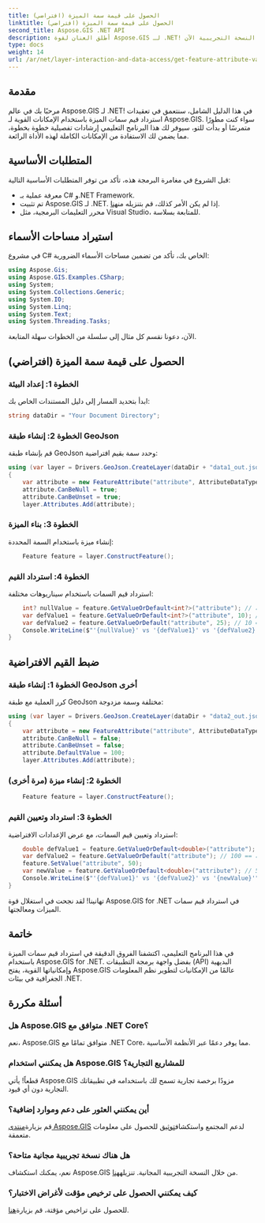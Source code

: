 ```yaml
---
title: الحصول على قيمة سمة الميزة (افتراضي)
linktitle: الحصول على قيمة سمة الميزة (افتراضي)
second_title: Aspose.GIS .NET API
description: أطلق العنان لقوة Aspose.GIS لـ .NET! يمكنك استرداد قيم سمات الميزات ومعالجتها بسهولة باستخدام هذا الدليل التفصيلي خطوة بخطوة. قم بتنزيل النسخة التجريبية الآن!
type: docs
weight: 14
url: /ar/net/layer-interaction-and-data-access/get-feature-attribute-value-default/
---
```

## مقدمة
مرحبًا بك في عالم Aspose.GIS لـ .NET! في هذا الدليل الشامل، سنتعمق في تعقيدات استرداد قيم سمات الميزة باستخدام الإمكانات القوية لـ Aspose.GIS. سواء كنت مطورًا متمرسًا أو بدأت للتو، سيوفر لك هذا البرنامج التعليمي إرشادات تفصيلية خطوة بخطوة، مما يضمن لك الاستفادة من الإمكانات الكاملة لهذه الأداة الرائعة.
## المتطلبات الأساسية
قبل الشروع في مغامرة البرمجة هذه، تأكد من توفر المتطلبات الأساسية التالية:
- معرفة عملية بـ C# و.NET Framework.
-  تم تثبيت Aspose.GIS لـ .NET. إذا لم يكن الأمر كذلك، قم بتنزيله من[هنا](https://releases.aspose.com/gis/net/).
- محرر التعليمات البرمجية، مثل Visual Studio، للمتابعة بسلاسة.
## استيراد مساحات الأسماء
في مشروع C# الخاص بك، تأكد من تضمين مساحات الأسماء الضرورية:
```csharp
using Aspose.Gis;
using Aspose.GIS.Examples.CSharp;
using System;
using System.Collections.Generic;
using System.IO;
using System.Linq;
using System.Text;
using System.Threading.Tasks;
```
الآن، دعونا نقسم كل مثال إلى سلسلة من الخطوات سهلة المتابعة.
## الحصول على قيمة سمة الميزة (افتراضي)
### الخطوة 1: إعداد البيئة
ابدأ بتحديد المسار إلى دليل المستندات الخاص بك:
```csharp
string dataDir = "Your Document Directory";
```
### الخطوة 2: إنشاء طبقة GeoJson
قم بإنشاء طبقة GeoJson وحدد سمة بقيم افتراضية:
```csharp
using (var layer = Drivers.GeoJson.CreateLayer(dataDir + "data1_out.json"))
{
    var attribute = new FeatureAttribute("attribute", AttributeDataType.Integer);
    attribute.CanBeNull = true;
    attribute.CanBeUnset = true;
    layer.Attributes.Add(attribute);
```
### الخطوة 3: بناء الميزة
إنشاء ميزة باستخدام السمة المحددة:
```csharp
    Feature feature = layer.ConstructFeature();
```
### الخطوة 4: استرداد القيم
استرداد قيم السمات باستخدام سيناريوهات مختلفة:
```csharp
    int? nullValue = feature.GetValueOrDefault<int?>("attribute"); // القيمة == فارغة
    var defValue1 = feature.GetValueOrDefault<int?>("attribute", 10); // القيمة == 10
    var defValue2 = feature.GetValueOrDefault("attribute", 25); // القيمة == 10
    Console.WriteLine($"'{nullValue}' vs '{defValue1}' vs '{defValue2}'");
}
```
## ضبط القيم الافتراضية
### الخطوة 1: إنشاء طبقة GeoJson أخرى
كرر العملية مع طبقة GeoJson مختلفة وسمة مزدوجة:
```csharp
using (var layer = Drivers.GeoJson.CreateLayer(dataDir + "data2_out.json"))
{
    var attribute = new FeatureAttribute("attribute", AttributeDataType.Double);
    attribute.CanBeNull = false;
    attribute.CanBeUnset = false;
    attribute.DefaultValue = 100;
    layer.Attributes.Add(attribute);
```
### الخطوة 2: إنشاء ميزة (مرة أخرى)
```csharp
    Feature feature = layer.ConstructFeature();
```
### الخطوة 3: استرداد وتعيين القيم
استرداد وتعيين قيم السمات، مع عرض الإعدادات الافتراضية:
```csharp
    double defValue1 = feature.GetValueOrDefault<double>("attribute"); // القيمة == 100
    var defValue2 = feature.GetValueOrDefault("attribute"); // القيمة == 100
    feature.SetValue("attribute", 50);
    var newValue = feature.GetValueOrDefault<double>("attribute"); // القيمة == 50
    Console.WriteLine($"'{defValue1}' vs '{defValue2}' vs '{newValue}'");
}
```
تهانينا! لقد نجحت في استغلال قوة Aspose.GIS for .NET في استرداد قيم سمات الميزات ومعالجتها.
## خاتمة
في هذا البرنامج التعليمي، اكتشفنا الفروق الدقيقة في استرداد قيم سمات الميزة باستخدام Aspose.GIS for .NET. بفضل واجهة برمجة التطبيقات (API) البديهية وإمكانياتها القوية، يفتح Aspose.GIS عالمًا من الإمكانيات لتطوير نظم المعلومات الجغرافية في بيئات .NET.
## أسئلة مكررة
### هل Aspose.GIS متوافق مع .NET Core؟
نعم، Aspose.GIS متوافق تمامًا مع .NET Core، مما يوفر دعمًا عبر الأنظمة الأساسية.
### هل يمكنني استخدام Aspose.GIS للمشاريع التجارية؟
قطعاً! يأتي Aspose.GIS مزودًا برخصة تجارية تسمح لك باستخدامه في تطبيقاتك التجارية دون أي قيود.
### أين يمكنني العثور على دعم وموارد إضافية؟
 قم بزيارة[منتدى Aspose.GIS](https://forum.aspose.com/c/gis/33) لدعم المجتمع واستكشاف[توثيق](https://reference.aspose.com/gis/net/) للحصول على معلومات متعمقة.
### هل هناك نسخة تجريبية مجانية متاحة؟
 نعم، يمكنك استكشاف Aspose.GIS من خلال النسخة التجريبية المجانية. تنزيله[هنا](https://releases.aspose.com/).
### كيف يمكنني الحصول على ترخيص مؤقت لأغراض الاختبار؟
 للحصول على تراخيص مؤقتة، قم بزيارة[هنا](https://purchase.aspose.com/temporary-license/).